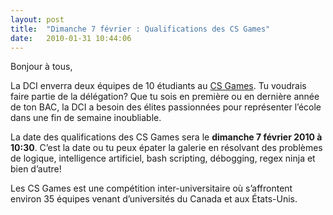 ```yaml
---
layout: post
title:  "Dimanche 7 février : Qualifications des CS Games"
date:   2010-01-31 10:44:06
---
```


Bonjour à tous,

La DCI enverra deux équipes de 10 étudiants au [CS Games](http://www.csgames.org/). Tu voudrais faire partie de la délégation? Que tu sois en première ou en dernière année de ton BAC, la DCI a besoin des élites passionnées pour représenter l’école dans une fin de semaine inoubliable.

La date des qualifications des CS Games sera le **dimanche 7 février 2010 à 10:30**. C’est la date ou tu peux épater la galerie en résolvant des problèmes de logique, intelligence artificiel, bash scripting, débogging, regex ninja et bien d’autre!

Les CS Games est une compétition inter-universitaire où s’affrontent environ 35 équipes venant d’universités du Canada et aux États-Unis.